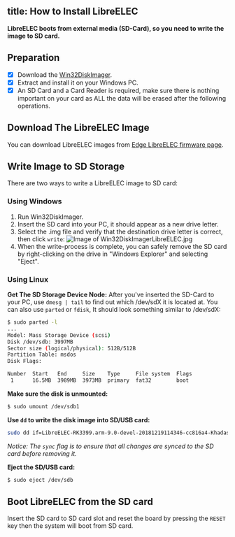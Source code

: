 title: How to Install LibreELEC
---

**LibreELEC boots from external media (SD-Card), so you need to write the image to SD card.**

## Preparation
- [x] Download the [Win32DiskImager](https://sourceforge.net/projects/win32diskimager/).
- [x] Extract and install it on your Windows PC.
- [x] An SD Card and a Card Reader is required, make sure there is nothing important on your card as ALL the data will be erased after the following operations.

## Download The LibreELEC Image
You can download LibreELEC images from [Edge LibreELEC firmware page](/edge/FirmwareLibreelec.html).

## Write Image to SD Storage
There are two ways to write a LibreELEC image to SD card:

### Using Windows
1. Run Win32DiskImager.
2. Insert the SD card into your PC, it should appear as a new drive letter.
3. Select the .img file and verify that the destination drive letter is correct, then click `write`:
![Image of Win32DiskImagerLibreELEC.jpg](/images/edge/Win32DiskImagerLibreELEC.jpg)
4. When the write-process is complete, you can safely remove the SD card by right-clicking on the drive in "Windows Explorer" and selecting "Eject".

### Using Linux
**Get The SD Storage Device Node:**
After you've inserted the SD-Card to your PC, use `dmesg | tail` to find out which /dev/sdX it is located at. 
You can also use `parted` or `fdisk`, It should look something similar to /dev/sdX:
```sh
$ sudo parted -l
...
Model: Mass Storage Device (scsi)
Disk /dev/sdb: 3997MB
Sector size (logical/physical): 512B/512B
Partition Table: msdos
Disk Flags: 

Number  Start   End     Size    Type     File system  Flags
 1      16.5MB  3989MB  3973MB  primary  fat32        boot
```
**Make sure the disk is unmounted:**
```sh
$ sudo umount /dev/sdb1
```

**Use `dd` to write the disk image into SD/USB card:**
```sh
sudo dd if=LibreELEC-RK3399.arm-9.0-devel-20181219114346-cc816a4-Khadas-edge.img of=/dev/sdb bs=4M && sync
```
*Notice: The `sync` flag is to ensure that all changes are synced to the SD card before removing it.*


**Eject the SD/USB card:**
```sh
$ sudo eject /dev/sdb
```

## Boot LibreELEC from the SD card
Insert the SD card to SD card slot and reset the board by pressing the `RESET` key then the system will boot from SD card.

